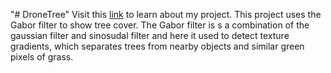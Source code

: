 "# DroneTree" 
Visit this [link](https://docs.google.com/presentation/d/1ZAubwmyWarU33zYq42n2C6wNyTUj4JejcqoXDK75evc/edit?usp=sharing) to learn about my project. This project uses the Gabor filter to show tree cover. The Gabor filter is s a combination of the gaussian filter and sinosudal filter and here it used to detect texture gradients, which separates trees from nearby objects and similar green pixels of grass.
